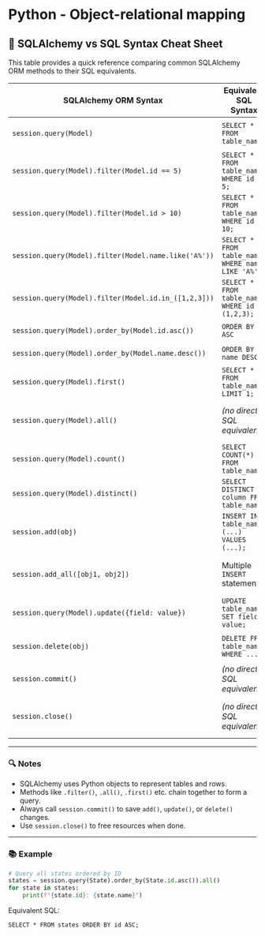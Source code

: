 # Python - Object-relational mapping
## 🧰 SQLAlchemy vs SQL Syntax Cheat Sheet

This table provides a quick reference comparing common SQLAlchemy ORM methods to their SQL equivalents.

| SQLAlchemy ORM Syntax                                | Equivalent SQL Syntax                             | Description                                                  |
|------------------------------------------------------|---------------------------------------------------|--------------------------------------------------------------|
| `session.query(Model)`                               | `SELECT * FROM table_name;`                       | Query all rows from a table                                  |
| `session.query(Model).filter(Model.id == 5)`         | `SELECT * FROM table_name WHERE id = 5;`          | Filter rows by condition                                     |
| `session.query(Model).filter(Model.id > 10)`         | `SELECT * FROM table_name WHERE id > 10;`         | Filter with comparison operators                             |
| `session.query(Model).filter(Model.name.like('A%'))` | `SELECT * FROM table_name WHERE name LIKE 'A%';`  | Pattern matching with LIKE                                   |
| `session.query(Model).filter(Model.id.in_([1,2,3]))` | `SELECT * FROM table_name WHERE id IN (1,2,3);`   | Filter rows with a list of values                           |
| `session.query(Model).order_by(Model.id.asc())`      | `ORDER BY id ASC`                                 | Sort ascending                                               |
| `session.query(Model).order_by(Model.name.desc())`   | `ORDER BY name DESC`                              | Sort descending                                              |
| `session.query(Model).first()`                       | `SELECT * FROM table_name LIMIT 1;`               | Get the first result only                                    |
| `session.query(Model).all()`                         | *(no direct SQL equivalent)*                      | Fetch all results as a list of objects                      |
| `session.query(Model).count()`                       | `SELECT COUNT(*) FROM table_name;`                | Count rows                                                   |
| `session.query(Model).distinct()`                    | `SELECT DISTINCT column FROM table_name;`         | Select distinct values                                       |
| `session.add(obj)`                                   | `INSERT INTO table_name (...) VALUES (...);`      | Add one record                                               |
| `session.add_all([obj1, obj2])`                      | Multiple `INSERT` statements                      | Add multiple records at once                                 |
| `session.query(Model).update({field: value})`        | `UPDATE table_name SET field = value;`            | Update rows                                                  |
| `session.delete(obj)`                                | `DELETE FROM table_name WHERE ...;`               | Delete a specific row                                        |
| `session.commit()`                                   | *(no direct SQL equivalent)*                      | Commit all pending operations                                |
| `session.close()`                                    | *(no direct SQL equivalent)*                      | Close session, release DB connection                         |

---

### 🔍 Notes

- SQLAlchemy uses Python objects to represent tables and rows.
- Methods like `.filter()`, `.all()`, `.first()` etc. chain together to form a query.
- Always call `session.commit()` to save `add()`, `update()`, or `delete()` changes.
- Use `session.close()` to free resources when done.

---

### 📚 Example

```python
# Query all states ordered by ID
states = session.query(State).order_by(State.id.asc()).all()
for state in states:
    print(f"{state.id}: {state.name}")
```
Equivalent SQL:
```
SELECT * FROM states ORDER BY id ASC;
```
